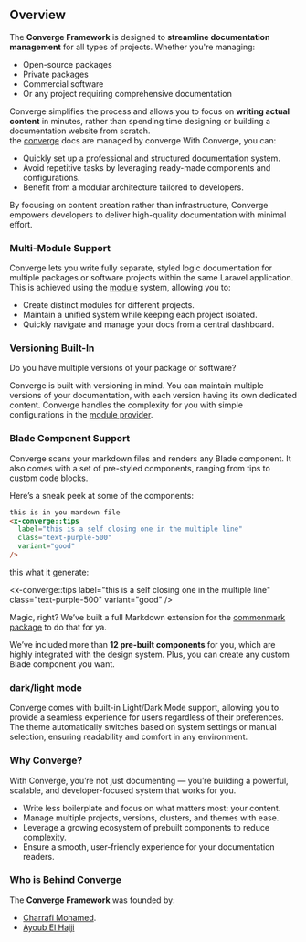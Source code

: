 ## Overview

The **Converge Framework** is designed to **streamline documentation management** for all types of projects. Whether you're managing:

- Open-source packages
- Private packages
- Commercial software
- Or any project requiring comprehensive documentation

Converge simplifies the process and allows you to focus on **writing actual content** in minutes, rather than spending time designing or building a documentation website from scratch.  
the [converge](https://convergephp.com) docs are managed by converge
With Converge, you can:

- Quickly set up a professional and structured documentation system.
- Avoid repetitive tasks by leveraging ready-made components and configurations.
- Benefit from a modular architecture tailored to developers.

By focusing on content creation rather than infrastructure, Converge empowers developers to deliver high-quality documentation with minimal effort.

### Multi-Module Support

Converge lets you write fully separate, styled logic documentation for multiple packages or software projects within the same Laravel application. This is achieved using the [module](/modules) system, allowing you to:

- Create distinct modules for different projects.
- Maintain a unified system while keeping each project isolated.
- Quickly navigate and manage your docs from a central dashboard.

### Versioning Built-In

Do you have multiple versions of your package or software?

Converge is built with versioning in mind. You can maintain multiple versions of your documentation, with each version having its own dedicated content. Converge handles the complexity for you with simple configurations in the [module provider](/modules/module-provider).

### Blade Component Support

Converge scans your markdown files and renders any Blade component. It also comes with a set of pre-styled components, ranging from tips to custom code blocks.

Here’s a sneak peek at some of the components:

```html
this is in you mardown file
<x-converge::tips
  label="this is a self closing one in the multiple line"
  class="text-purple-500"
  variant="good"
/>
```

this what it generate:

<x-converge::tips
label="this is a self closing one in the multiple line"
class="text-purple-500"
variant="good"
/>

Magic, right? We’ve built a full Markdown extension for the [commonmark package](https://commonmark.thephpleague.com/) to do that for ya.

We’ve included more than **12 pre-built components** for you, which are highly integrated with the design system. Plus, you can create any custom Blade component you want.

### dark/light mode

Converge comes with built-in Light/Dark Mode support, allowing you to provide a seamless experience for users regardless of their preferences. The theme automatically switches based on system settings or manual selection, ensuring readability and comfort in any environment.

### Why Converge?

With Converge, you’re not just documenting — you’re building a powerful, scalable, and developer-focused system that works for you.

- Write less boilerplate and focus on what matters most: your content.
- Manage multiple projects, versions, clusters, and themes with ease.
- Leverage a growing ecosystem of prebuilt components to reduce complexity.
- Ensure a smooth, user-friendly experience for your documentation readers.

### Who is Behind Converge

The **Converge Framework** was founded by:
- [Charrafi Mohamed](https://github.com/CharrafiMed).
- [Ayoub El Hajji](https://github.com/Ayoubhj866) 
